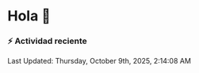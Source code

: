 # Hola 👋 

### :zap: Actividad reciente

<!--RECENT_ACTIVITY:start-->
<!--RECENT_ACTIVITY:end-->


<!--RECENT_ACTIVITY:last_update-->
Last Updated: Thursday, October 9th, 2025, 2:14:08 AM
<!--RECENT_ACTIVITY:last_update_end-->
